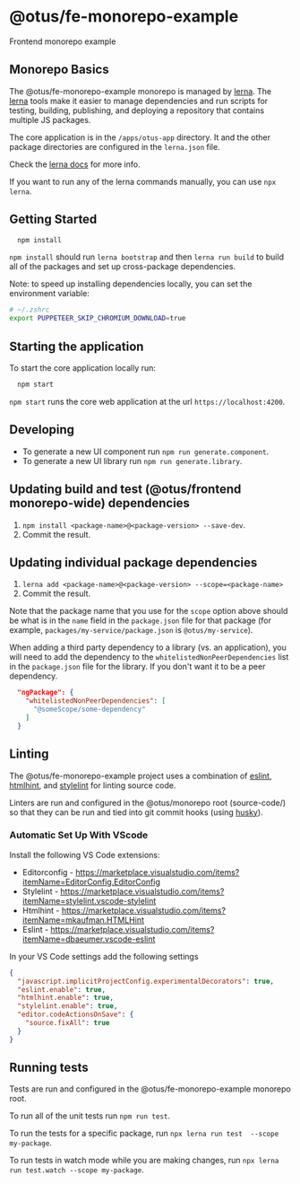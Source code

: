 # @otus/fe-monorepo-example

Frontend monorepo example

## Monorepo Basics

The @otus/fe-monorepo-example monorepo is managed by [lerna](https://lerna.js.org/). The [lerna](https://lerna.js.org/) tools make it easier to manage dependencies and run scripts for testing, building, publishing, and deploying a repository that contains multiple JS packages.

The core application is in the `/apps/otus-app` directory. It and the other package directories are configured in the `lerna.json` file.

Check the [lerna docs](https://github.com/lerna/lerna/tree/master/commands) for more info.

If you want to run any of the lerna commands manually, you can use `npx lerna`.

## Getting Started

```sh
  npm install
```

`npm install` should run `lerna bootstrap` and then `lerna run build` to build all of the packages and set up cross-package dependencies.

Note: to speed up installing dependencies locally, you can set the environment variable:

```sh
# ~/.zshrc
export PUPPETEER_SKIP_CHROMIUM_DOWNLOAD=true
```

## Starting the application

To start the core application locally run:

```sh
  npm start
```

`npm start` runs the core web application at the url `https://localhost:4200`.

## Developing

- To generate a new UI component run `npm run generate.component`.
- To generate a new UI library run `npm run generate.library`.

## Updating build and test (@otus/frontend monorepo-wide) dependencies

1. `npm install <package-name>@<package-version> --save-dev`.
1. Commit the result.

## Updating individual package dependencies

1. `lerna add <package-name>@<package-version> --scope=<package-name>`
1. Commit the result.

Note that the package name that you use for the `scope` option above should be what is in the `name` field in the `package.json` file for that package (for example, `packages/my-service/package.json` is `@otus/my-service`).

When adding a third party dependency to a library (vs. an application), you will need to add the dependency to the `whitelistedNonPeerDependencies` list in the `package.json` file for the library. If you don't want it to be a peer dependency.

```json
  "ngPackage": {
    "whitelistedNonPeerDependencies": [
      "@someScope/some-dependency"
    ]
  }
```

## Linting

The @otus/fe-monorepo-example project uses a combination of [eslint](https://www.eslint.org), [htmlhint](https://htmlhint.com/), and [stylelint](https://stylelint.io/) for linting source code.

Linters are run and configured in the @otus/monorepo root (source-code/) so that they can be run and tied into git commit hooks (using [husky](https://github.com/typicode/husky)).

### Automatic Set Up With VScode

Install the following VS Code extensions:

- Editorconfig - <https://marketplace.visualstudio.com/items?itemName=EditorConfig.EditorConfig>
- Stylelint - <https://marketplace.visualstudio.com/items?itemName=stylelint.vscode-stylelint>
- Htmlhint - <https://marketplace.visualstudio.com/items?itemName=mkaufman.HTMLHint>
- Eslint - <https://marketplace.visualstudio.com/items?itemName=dbaeumer.vscode-eslint>

In your VS Code settings add the following settings

```json
{
  "javascript.implicitProjectConfig.experimentalDecorators": true,
  "eslint.enable": true,
  "htmlhint.enable": true,
  "stylelint.enable": true,
  "editor.codeActionsOnSave": {
    "source.fixAll": true
  }
}
```

## Running tests

Tests are run and configured in the @otus/fe-monorepo-example monorepo root.

To run all of the unit tests run `npm run test`.

To run the tests for a specific package, run `npx lerna run test  --scope my-package`.

To run tests in watch mode while you are making changes, run `npx lerna run test.watch --scope my-package`.
